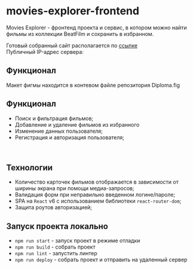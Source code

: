 # movies-explorer-frontend

Movies Explorer - фронтенд проекта и сервис, в котором можно найти фильмы из коллекции BeatFilm и сохранить в избранном. 

Готовый собранный сайт располагается по [ссылке](https://nomoredomains.ru)
<br />
Публичный IP-адрес сервера: 

## Функционал 
Макет фигмы находится в контевом файле репозитория Diploma.fig
## Функционал 
* Поиск и фильтрация фильмов; 
* Добавление и удаление фильмов из избранного
* Изменение данных пользователя;
* Регистрация и авторизация пользователя;
<br />

## Технологии
* Количество карточек фильмов отображается в зависимости от ширины экрана при помощи медиа-запросов; 
* Валидация форм при неправильно введенном логине/пароле;
* SPA на `React` v6 c использованием библиотеки `react-router-dom`;
* Защита роутов авторизацией;

## Запуск проекта локально
* `npm run start` - запуск проект в режиме отладки
* `npm run build` - собрать проект
* `npm run lint` - запустить линтер
* `npm run deploy` - собрать проект и отправить на удаленный сервер